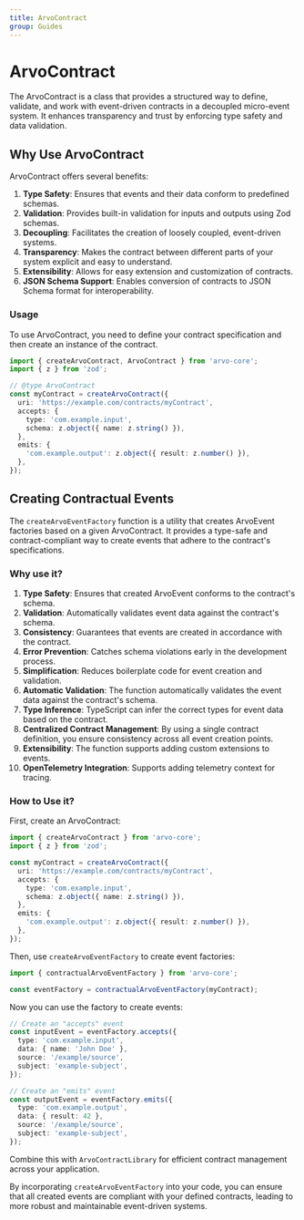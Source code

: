 ```yaml
---
title: ArvoContract
group: Guides
---
```


# ArvoContract

The ArvoContract is a class that provides a structured way to define, validate, and work with event-driven contracts in a decoupled micro-event system. It enhances transparency and trust by enforcing type safety and data validation.

## Why Use ArvoContract

ArvoContract offers several benefits:

1. **Type Safety**: Ensures that events and their data conform to predefined schemas.
2. **Validation**: Provides built-in validation for inputs and outputs using Zod schemas.
3. **Decoupling**: Facilitates the creation of loosely coupled, event-driven systems.
4. **Transparency**: Makes the contract between different parts of your system explicit and easy to understand.
5. **Extensibility**: Allows for easy extension and customization of contracts.
6. **JSON Schema Support**: Enables conversion of contracts to JSON Schema format for interoperability.

### Usage

To use ArvoContract, you need to define your contract specification and then create an instance of the contract.

```typescript
import { createArvoContract, ArvoContract } from 'arvo-core';
import { z } from 'zod';

// @type ArvoContract
const myContract = createArvoContract({
  uri: 'https://example.com/contracts/myContract',
  accepts: {
    type: 'com.example.input',
    schema: z.object({ name: z.string() }),
  },
  emits: {
    'com.example.output': z.object({ result: z.number() }),
  },
});
```

## Creating Contractual Events

The `createArvoEventFactory` function is a utility that creates ArvoEvent factories based on a given ArvoContract. It provides a type-safe and contract-compliant way to create events that adhere to the contract's specifications.

### Why use it?

1. **Type Safety**: Ensures that created ArvoEvent conforms to the contract's schema.
2. **Validation**: Automatically validates event data against the contract's schema.
3. **Consistency**: Guarantees that events are created in accordance with the contract.
4. **Error Prevention**: Catches schema violations early in the development process.
5. **Simplification**: Reduces boilerplate code for event creation and validation.
6. **Automatic Validation**: The function automatically validates the event data against the contract's schema.
7. **Type Inference**: TypeScript can infer the correct types for event data based on the contract.
8. **Centralized Contract Management**: By using a single contract definition, you ensure consistency across all event creation points.
9. **Extensibility**: The function supports adding custom extensions to events.
10. **OpenTelemetry Integration**: Supports adding telemetry context for tracing.



### How to Use it?

First, create an ArvoContract:

```typescript
import { createArvoContract } from 'arvo-core';
import { z } from 'zod';

const myContract = createArvoContract({
  uri: 'https://example.com/contracts/myContract',
  accepts: {
    type: 'com.example.input',
    schema: z.object({ name: z.string() }),
  },
  emits: {
    'com.example.output': z.object({ result: z.number() }),
  },
});
```

Then, use `createArvoEventFactory` to create event factories:

```typescript
import { contractualArvoEventFactory } from 'arvo-core';

const eventFactory = contractualArvoEventFactory(myContract);
```

Now you can use the factory to create events:

```typescript
// Create an "accepts" event
const inputEvent = eventFactory.accepts({
  type: 'com.example.input',
  data: { name: 'John Doe' },
  source: '/example/source',
  subject: 'example-subject',
});

// Create an "emits" event
const outputEvent = eventFactory.emits({
  type: 'com.example.output',
  data: { result: 42 },
  source: '/example/source',
  subject: 'example-subject',
});
```

Combine this with `ArvoContractLibrary` for efficient contract management across your application.

By incorporating `createArvoEventFactory` into your code, you can ensure that all created events are compliant with your defined contracts, leading to more robust and maintainable event-driven systems.
